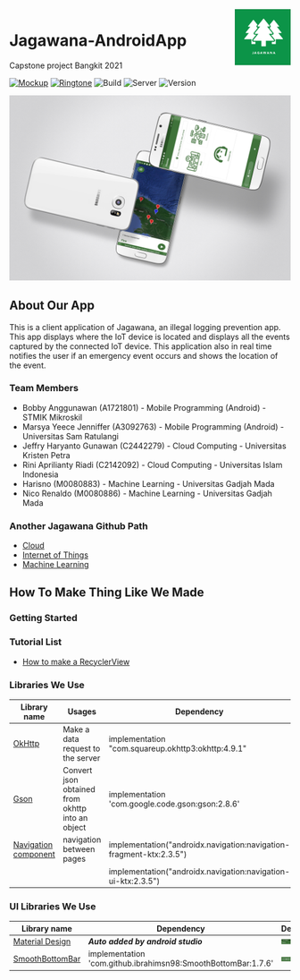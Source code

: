 <img src="https://github.com/Bobby-Anggunawan/Jagawana-AndroidApp/blob/master/readme_assets/jagawana_logo_final.jpeg" width="100" height="100" align="right" />

# Jagawana-AndroidApp
Capstone project Bangkit 2021

[![Mockup](https://img.shields.io/badge/mockup-PSDMockups-informational.svg)](https://www.psdmockups.com/mobile-android-samsung-smartphone-psd-mockup/)
[![Ringtone](https://img.shields.io/badge/ringtone-Zedge-informational.svg)](https://www.zedge.net/ringtone/03b5aaa6-a9fc-3a09-9543-122667669467)
![Build](https://img.shields.io/badge/build-passing-success.svg)
![Server](https://img.shields.io/badge/server_status-Active-critical.svg)
![Version](https://img.shields.io/badge/kotlin-1.5.0-informational.svg)


![Jagawana](https://github.com/Bobby-Anggunawan/Jagawana-AndroidApp/blob/master/readme_assets/AppScreenshot.jpg)

## About Our App

This is a client application of Jagawana, an illegal logging prevention app. This app displays where the IoT device is located and displays all the events captured by the connected IoT device. This application also in real time notifies the user if an emergency event occurs and shows the location of the event.

### Team Members

* Bobby Anggunawan (A1721801) - Mobile Programming (Android) - STMIK Mikroskil
* Marsya Yeece Jenniffer (A3092763) - Mobile Programming (Android) - Universitas Sam Ratulangi
* Jeffry Haryanto Gunawan (C2442279) - Cloud Computing - Universitas Kristen Petra
* Rini Aprilianty Riadi (C2142092) - Cloud Computing - Universitas Islam Indonesia
* Harisno (M0080883) - Machine Learning - Universitas Gadjah Mada
* Nico Renaldo (M0080886) - Machine Learning - Universitas Gadjah Mada

### Another Jagawana Github Path

* [Cloud](https://github.com/jeffrywu28/jagawana-cloud)
* [Internet of Things](https://github.com/nicorenaldo/jagawana-iot)
* [Machine Learning](https://github.com/nicorenaldo/jagawana-ml)

## How To Make Thing Like We Made

### Getting Started



### Tutorial List

* [How to make a RecyclerView](https://github.com/Bobby-Anggunawan/Jagawana-AndroidApp/wiki/How-to-make-a-RecyclerView)

### Libraries We Use

| Library name                                                          | Usages                                            | Dependency                                                          |
| -------------                                                         | -------------                                     | -------------                                                       |
| [OkHttp](https://square.github.io/okhttp/)                            | Make a data request to the server                 | implementation "com.squareup.okhttp3:okhttp:4.9.1"                  |
| [Gson](https://github.com/google/gson)                                | Convert json obtained from okhttp into an object  | implementation 'com.google.code.gson:gson:2.8.6'                    |
| [Navigation component](https://developer.android.com/guide/navigation)| navigation between pages                          | implementation("androidx.navigation:navigation-fragment-ktx:2.3.5") |
|                                                                       |                                                   | implementation("androidx.navigation:navigation-ui-ktx:2.3.5")       |

### UI Libraries We Use

| Library name                                                      | Dependency                                                    | Demo                                                                                                                                |
| -------------                                                     | -------------                                                 | -------------                                                                                                                       |
| [Material Design](https://material.io/)                           | ***Auto added by android studio***                            | ![Jagawana Appbar](https://github.com/Bobby-Anggunawan/Jagawana-AndroidApp/blob/master/readme_assets/MaterialDesign.PNG)            |
| [SmoothBottomBar](https://github.com/ibrahimsn98/SmoothBottomBar) | implementation 'com.github.ibrahimsn98:SmoothBottomBar:1.7.6' | ![Jagawana SmoothBottomBar](https://github.com/Bobby-Anggunawan/Jagawana-AndroidApp/blob/master/readme_assets/BottomNavigation.PNG) |
